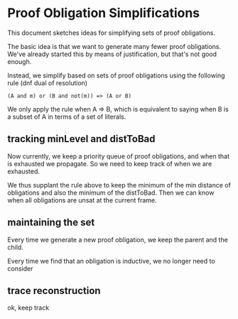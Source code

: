 # Proof Obligation Simplifications

This document sketches ideas for simplifying sets of proof 
obligations.

The basic idea is that we want to generate many fewer 
proof obligations.  We've already started this by means
of justification, but that's not good enough.

Instead, we simplify based on sets of proof obligations using
the following rule (dnf dual of resolution)

```
(A and m) or (B and not(m)) => (A or B)
```

We only apply the rule when A => B, 
which is equivalent to saying when B is a subset of A
in terms of a set of literals.

## tracking minLevel and distToBad
Now currently, we keep a priority queue of proof obligations,
and when that is exhausted we propagate.  So we need to keep
track of when we are exhausted.

We thus supplant the rule above to keep the minimum of
the min distance of obligations and also the minimum
of the distToBad.  Then we can know when all obligations
are unsat at the current frame.


## maintaining the set
Every time we generate a new proof obligation, we keep
the parent and the child.

Every time we find that an obligation is inductive, we
no longer need to consider 

## trace reconstruction
ok, keep track




